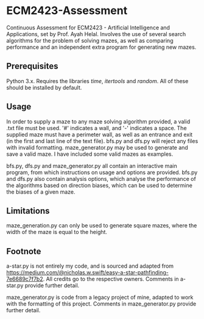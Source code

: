 # ECM2423-Assessment
Continuous Assessment for ECM2423 - Artificial Intelligence and Applications, set by Prof. Ayah Helal. Involves the use of several search algorithms for the problem of solving mazes, as well as comparing performance and an independent extra program for generating new mazes.

## Prerequisites

Python 3.x. Requires the libraries _time_, _itertools_ and _random_. All of these should be installed by default.

## Usage

In order to supply a maze to any maze solving algorithm provided, a valid .txt file must be used. '#' indicates a wall, and '-' indicates a space. The supplied maze must have a perimeter wall, as well as an entrance and exit (in the first and last line of the text file). bfs.py and dfs.py will reject any files with invalid formatting. maze_generator.py may be used to generate and save a valid maze. I have included some valid mazes as examples.

bfs.py, dfs.py and maze_generator.py all contain an interactive main program, from which instructions on usage and options are provided. bfs.py and dfs.py also contain analysis options, which analyse the performance of the algorithms based on direction biases, which can be used to determine the biases of a given maze.

## Limitations

maze_generation.py can only be used to generate square mazes, where the width of the maze is equal to the height.

## Footnote
a-star.py is not entirely my code, and is sourced and adapted from https://medium.com/@nicholas.w.swift/easy-a-star-pathfinding-7e6689c7f7b2. All credits go to the respective owners. Comments in a-star.py provide further detail.

maze_generator.py is code from a legacy project of mine, adapted to work with the formatting of this project. Comments in maze_generator.py provide further detail.
